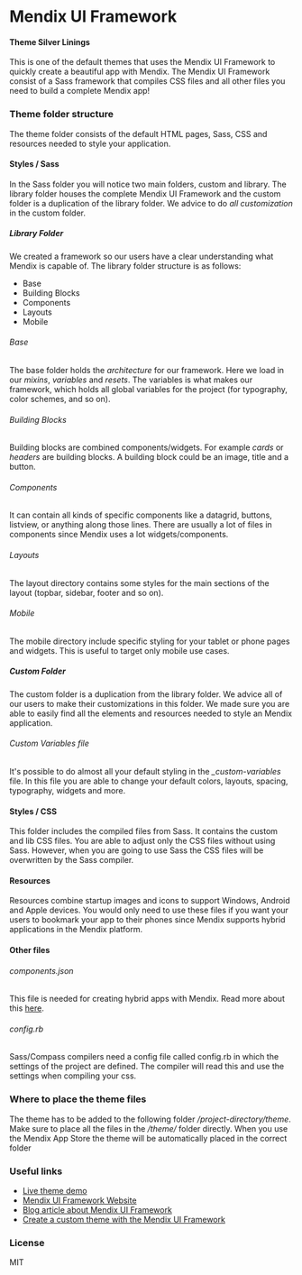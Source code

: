# Mendix UI Framework
#### Theme Silver Linings 
This is one of the default themes that uses the Mendix UI Framework to quickly create a beautiful app with Mendix. The Mendix UI Framework consist of a Sass framework that compiles CSS files and all other files you need to build a complete Mendix app!

### Theme folder structure
The theme folder consists of the default HTML pages, Sass, CSS and resources needed to style your application.

#### Styles / Sass
In the Sass folder you will notice two main folders, custom and library. The library folder houses the complete Mendix UI Framework and the custom folder is a duplication of the library folder. We advice to do *all customization* in the custom folder.

##### Library Folder
We created a framework so our users have a clear understanding what Mendix is capable of. The library folder structure is as follows:

- Base
- Building Blocks
- Components
- Layouts
- Mobile

###### Base
The base folder holds the *architecture* for our framework. Here we load in our *mixins*, *variables* and *resets*. The variables is what makes our framework, which holds all global variables for the project (for typography, color schemes, and so on).

###### Building Blocks
Building blocks are combined components/widgets. For example *cards* or *headers* are building blocks. A building block could be an image, title and a button.

###### Components
It can contain all kinds of specific components like a datagrid, buttons, listview, or anything along those lines. There are usually a lot of files in components since Mendix uses a lot widgets/components.

###### Layouts
The layout directory contains some styles for the main sections of the layout (topbar, sidebar, footer and so on).

###### Mobile
The mobile directory include specific styling for your tablet or phone pages and widgets. This is useful to target only mobile use cases.

##### Custom Folder
The custom folder is a duplication from the library folder. We advice all of our users to make their customizations in this folder. We made sure you are able to easily find all the elements and resources needed to style an Mendix application.

###### Custom Variables file
It's possible to do almost all your default styling in the *_custom-variables* file. In this file you are able to change your default colors, layouts, spacing, typography, widgets and more.


#### Styles / CSS
This folder includes the compiled files from Sass. It contains the custom and lib CSS files. You are able to adjust only the CSS files without using Sass. However, when you are going to use Sass the CSS files will be overwritten by the Sass compiler.

#### Resources
Resources combine startup images and icons to support Windows, Android and Apple devices. You would only need to use these files if you want your users to bookmark your app to their phones since Mendix supports hybrid applications in the Mendix platform. 

#### Other files

###### components.json
This file is needed for creating hybrid apps with Mendix. Read more about this [here](https://world.mendix.com/display/refguide5/Customizing+Hybrid+Mobile+Apps).
###### config.rb
Sass/Compass compilers need a config file called config.rb in which the settings of the project are defined. The compiler will read this and use the settings when compiling your css.

### Where to place the theme files
The theme has to be added to the following folder */project-directory/theme*. Make sure to place all the files in the */theme/* folder directly. When you use the Mendix App Store the theme will be automatically placed in the correct folder

### Useful links
- [Live theme demo](https://ux.mendix.com/index-theme-silverlinings.html)
- [Mendix UI Framework Website](https://ux.mendix.com/)
- [Blog article about Mendix UI Framework](https://www.mendix.com/blog/the-eye-catching-mendix-ui-framework/)
- [Create a custom theme with the Mendix UI Framework](https://world.mendix.com/display/howto50/Create+a+custom+theme+with+the+Mendix+UI+Framework)

### License

MIT